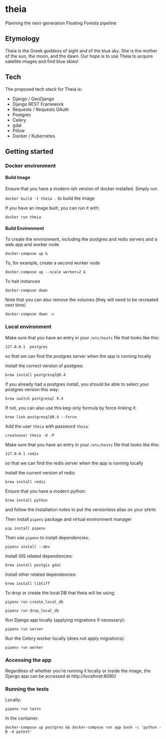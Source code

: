 # theia
Planning the next-generation Floating Forests pipeline

## Etymology

Theia is the Greek goddess of sight and of the blue sky. She is the mother of the sun, the moon, and the dawn. Our hope is to use Theia to acquire satellite images and find blue skies!

## Tech

The proposed tech stack for Theia is:

* Django / GeoDjango
* Django REST Framework
* Requests / Requests OAuth
* Postgres
* Celery
* gdal
* Pillow
* Docker / Kubernetes

## Getting started

### Docker environment

#### Build Image

Ensure that you have a modern-ish version of docker installed. Simply run

`docker build -t theia .` to build the image

If you have an image built, you can run it with:

`docker run theia`

#### Build Environment

To create the environment, including the postgres and redis servers and a web app and worker node

`docker-compose up &`

To, for example, create a second worker node

`docker-compose up --scale worker=2 &`

To halt instances

`docker-compose down`

Note that you can also remove the volumes (they will need to be recreated next time)

`docker-compose down -v`

### Local environment

Make sure that you have an entry in your `/etc/hosts` file that looks like this:

`127.0.0.1  postgres`

so that we can find the postgres server when the app is running locally

Install the correct version of postgres:

`brew install postgresql@9.4`

If you already had a postgres install, you should be able to select your postgres version this way:

`brew switch postgresql 9.4`

If not, you can also use this keg-only formula by force-linking it:

`brew link postgresql@9.4 --force`

Add the user `theia` with password `theia`:

`createuser theia -d -P`

Make sure that you have an entry in your `/etc/hosts` file that looks like this:

`127.0.0.1 redis`

so that we can find the redis server when the app is running locally

Install the current version of redis:

`brew install redis`

Ensure that you have a modern python:

`brew install python`

and follow the installation notes to put the versionless alias on your `$PATH`.

Then install `pipenv` package and virtual environment manager

`pip install pipenv`

Then use `pipenv` to install dependencies:

`pipenv install --dev`

Install GIS related dependencies:

`brew install postgis gdal`

Install other related dependencies:

`brew install libtiff`

To drop or create the local DB that theia will be using:

`pipenv run create_local_db`

`pipenv run drop_local_db`

Run Django app locally (applying migrations if necessary):

`pipenv run server`

Run the Celery worker locally (does not apply migrations):

`pipenv run worker`

### Accessing the app

Regardless of whether you're running it locally or inside the image, the Django app can be accessed at http://localhost:8080/

### Running the tests

Locally:

`pipenv run tests`

In the container:

`docker-compose up postgres && docker-compose run app bash -c 'python -B -m pytest'`
